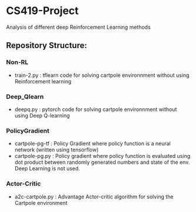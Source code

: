 # CS419-Project
Analysis of different  deep Reinforcement Learning methods

## Repository Structure: 

### Non-RL
- train-2.py : tflearn code for solving cartpole environnment without using Reinforcement learning

### Deep_Qlearn
- deepq.py : pytorch code for solving cartpole environnment without using Deep Q-learning

### PolicyGradient
- cartpole-pg-tf : Policy Gradient where policy function is a neural network (written using tensorflow)
- cartpole-pg.py : Policy gradient where policy function is evaluated using dot product between randomly generated numbers and state of the env. Deep Learning is not used. 

### Actor-Critic
- a2c-cartpole.py : Advantage Actor-critic algorithm for solving the Cartpole environment


